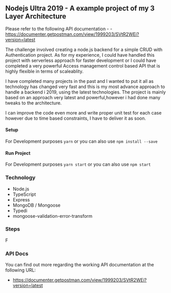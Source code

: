 

## Nodejs Ultra 2019 - A example project of my 3 Layer Architecture 

Please refer to the following API documentation - - https://documenter.getpostman.com/view/1999203/SVtR2WEi?version=latest

The challenge involved creating a node.js backend for a simple CRUD with Authentication project.
As for my experience, I could have handled this project with serverless approach for faster development or I could have completed a very powerful Access management control based API that is highly flexible in terms of scaleablity. 

I have completed many projects in the past and I wanted to put it all as technology has changed very fast and this is my most advance approach to handle a backend i 2019, using the latest technologies. The project is mainly based on an approach very latest and powerful,however i had done many tweaks to the architecture. 

I can improve the code even more and write proper unit test for each case however due to time based constraints, I have to deliver it as soon. 



#### Setup 

For Development purposes
``` yarn ``` 
or you can also use 
``` npm install --save ```

#### Run Project 

For Development purposes
``` yarn start ```
or you can also use 
``` npm start ``` 


### Technology 

- Node.js
- TypeScript 
- Express 
- MongoDB / Mongoose 
- Typedi 
-  mongoose-validation-error-transform



### Steps

F


### API Docs 

You can find out more regarding the working API documentation at the following URL:
- https://documenter.getpostman.com/view/1999203/SVtR2WEi?version=latest
